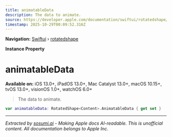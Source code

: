 ```yaml
---
title: animatableData
description: The data to animate.
source: https://developer.apple.com/documentation/swiftui/rotatedshape/animatabledata
timestamp: 2025-10-29T00:09:52.316Z
---
```


**Navigation:** [Swiftui](/documentation/swiftui) › [rotatedshape](/documentation/swiftui/rotatedshape)

**Instance Property**

# animatableData

**Available on:** iOS 13.0+, iPadOS 13.0+, Mac Catalyst 13.0+, macOS 10.15+, tvOS 13.0+, visionOS 1.0+, watchOS 6.0+

> The data to animate.

```swift
var animatableData: RotatedShape<Content>.AnimatableData { get set }
```

---

*Extracted by [sosumi.ai](https://sosumi.ai) - Making Apple docs AI-readable.*
*This is unofficial content. All documentation belongs to Apple Inc.*
